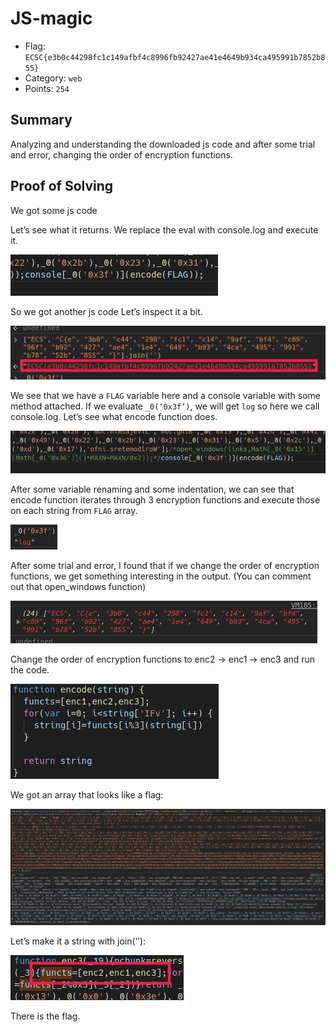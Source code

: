 # JS-magic
- Flag: `ECSC{e3b0c44298fc1c149afbf4c8996fb92427ae41e4649b934ca495991b7852b855}`
- Category: `web`
- Points: `254`

## Summary
Analyzing and understanding the downloaded js code and after some trial and error, changing the order of encryption functions.

## Proof of Solving
We got some js code

Let’s see what it returns. We replace the eval with console.log and execute it.

![](./screenshots/1.png)

So we got another js code
Let’s inspect it a bit.

![](./screenshots/2.png)

We see that we have a `FLAG` variable here and a console variable with some method attached.
If we evaluate `_0(‘0x3f’)`, we will get `log` so here we call console.log. Let’s see what encode function does.

![](./screenshots/3.png)

After some variable renaming and some indentation, we can see that encode function iterates through 3 encryption functions and execute those on each string from `FLAG` array.

![](./screenshots/4.png)

After some trial and error, I found that if we change the order of encryption functions, we get something interesting in the output. (You can comment out that open_windows function)

![](./screenshots/5.png)

Change the order of encryption functions to enc2 -> enc1 -> enc3 and run the code.

![](./screenshots/6.png)

We got an array that looks like a flag:

![](./screenshots/7.png)

Let’s make it a string with join(‘’):

![](./screenshots/8.png)

There is the flag.
